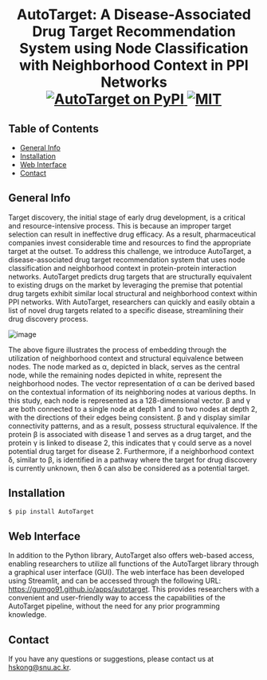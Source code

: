 <h1 align="center">
  AutoTarget: A Disease-Associated Drug Target Recommendation System using Node Classification with Neighborhood Context in PPI Networks
  <br/>
    <a href="https://pypi.org/project/autotarget/">
        <img src="https://img.shields.io/badge/pypi-1.0.0.0-green" alt="AutoTarget on PyPI">
    </a>
    <a href="">
        <img src="https://img.shields.io/badge/license-MIT-blue" alt="MIT">
    </a>
</h1>

## Table of Contents

* [General Info](#general-info)
* [Installation](#installation)
* [Web Interface](#Web-Interface)
* [Contact](#Contact)

## General Info
Target discovery, the initial stage of early drug development, is a critical and resource-intensive process. This is because an improper target selection can result in ineffective drug efficacy. As a result, pharmaceutical companies invest considerable time and resources to find the appropriate target at the outset. To address this challenge, we introduce AutoTarget, a disease-associated drug target recommendation system that uses node classification and neighborhood context in protein-protein interaction networks. AutoTarget predicts drug targets that are structurally equivalent to existing drugs on the market by leveraging the premise that potential drug targets exhibit similar local structural and neighborhood context within PPI networks. With AutoTarget, researchers can quickly and easily obtain a list of novel drug targets related to a specific disease, streamlining their drug discovery process.

![image](https://user-images.githubusercontent.com/65825773/218240443-4cca0afe-7e75-4e49-b3a9-01075fc55b5a.png)


The above figure illustrates the process of embedding through the utilization of neighborhood context and structural equivalence between nodes. The node marked as α, depicted in black, serves as the central node, while the remaining nodes depicted in white, represent the neighborhood nodes. The vector representation of α can be derived based on the contextual information of its neighboring nodes at various depths. In this study, each node is represented as a 128-dimensional vector. β and γ are both connected to a single node at depth 1 and to two nodes at depth 2, with the directions of their edges being consistent. β and γ display similar connectivity patterns, and as a result, possess structural equivalence. If the protein β is associated with disease 1 and serves as a drug target, and the protein γ is linked to disease 2, this indicates that γ could serve as a novel potential drug target for disease 2. Furthermore, if a neighborhood context δ, similar to β, is identified in a pathway where the target for drug discovery is currently unknown, then δ can also be considered as a potential target. 

## Installation
```bash
$ pip install AutoTarget
```

## Web Interface
In addition to the Python library, AutoTarget also offers web-based access, enabling researchers to utilize all functions of the AutoTarget library through a graphical user interface (GUI). The web interface has been developed using Streamlit, and can be accessed through the following URL: https://gumgo91.github.io/apps/autotarget. This provides researchers with a convenient and user-friendly way to access the capabilities of the AutoTarget pipeline, without the need for any prior programming knowledge.

## Contact
If you have any questions or suggestions, please contact us at hskong@snu.ac.kr.

